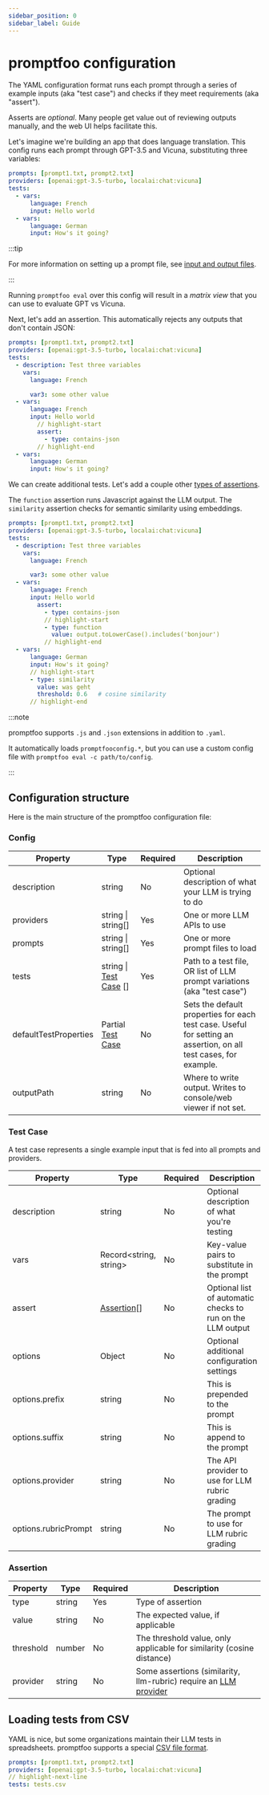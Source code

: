 ```yaml
---
sidebar_position: 0
sidebar_label: Guide
---
```


# promptfoo configuration

The YAML configuration format runs each prompt through a series of example inputs (aka "test case") and checks if they meet requirements (aka "assert").

Asserts are _optional_. Many people get value out of reviewing outputs manually, and the web UI helps facilitate this.

Let's imagine we're building an app that does language translation. This config runs each prompt through GPT-3.5 and Vicuna, substituting three variables:

```yaml
prompts: [prompt1.txt, prompt2.txt]
providers: [openai:gpt-3.5-turbo, localai:chat:vicuna]
tests:
  - vars:
      language: French
      input: Hello world
  - vars:
      language: German
      input: How's it going?
```

:::tip

For more information on setting up a prompt file, see [input and output files](/docs/configuration/parameters).

:::

Running `promptfoo eval` over this config will result in a _matrix view_ that you can use to evaluate GPT vs Vicuna.

Next, let's add an assertion. This automatically rejects any outputs that don't contain JSON:

```yaml
prompts: [prompt1.txt, prompt2.txt]
providers: [openai:gpt-3.5-turbo, localai:chat:vicuna]
tests:
  - description: Test three variables
    vars:
      language: French

      var3: some other value
  - vars:
      language: French
      input: Hello world
        // highlight-start
        assert:
          - type: contains-json
        // highlight-end
  - vars:
      language: German
      input: How's it going?
```

We can create additional tests. Let's add a couple other [types of assertions](/docs/configuration/expected-outputs).

The `function` assertion runs Javascript against the LLM output. The `similarity` assertion checks for semantic similarity using embeddings.

```yaml
prompts: [prompt1.txt, prompt2.txt]
providers: [openai:gpt-3.5-turbo, localai:chat:vicuna]
tests:
  - description: Test three variables
    vars:
      language: French

      var3: some other value
  - vars:
      language: French
      input: Hello world
        assert:
          - type: contains-json
          // highlight-start
          - type: function
            value: output.toLowerCase().includes('bonjour')
          // highlight-end
  - vars:
      language: German
      input: How's it going?
      // highlight-start
      - type: similarity
        value: was geht
        threshold: 0.6   # cosine similarity
      // highlight-end
```

:::note

promptfoo supports `.js` and `.json` extensions in addition to `.yaml`.

It automatically loads `promptfooconfig.*`, but you can use a custom config file with `promptfoo eval -c path/to/config`.

:::

## Configuration structure

Here is the main structure of the promptfoo configuration file:

### Config

| Property              | Type                                 | Required | Description                                                                                                      |
| --------------------- | ------------------------------------ | -------- | ---------------------------------------------------------------------------------------------------------------- |
| description           | string                               | No       | Optional description of what your LLM is trying to do                                                            |
| providers             | string \| string[]                   | Yes      | One or more LLM APIs to use                                                                                      |
| prompts               | string \| string[]                   | Yes      | One or more prompt files to load                                                                                 |
| tests                 | string \| [Test Case](#test-case) [] | Yes      | Path to a test file, OR list of LLM prompt variations (aka "test case")                                          |
| defaultTestProperties | Partial [Test Case](#test-case)      | No       | Sets the default properties for each test case. Useful for setting an assertion, on all test cases, for example. |
| outputPath            | string                               | No       | Where to write output. Writes to console/web viewer if not set.                                                  |

### Test Case

A test case represents a single example input that is fed into all prompts and providers.

| Property             | Type                      | Required | Description                                                |
| -------------------- | ------------------------- | -------- | ---------------------------------------------------------- |
| description          | string                    | No       | Optional description of what you're testing                |
| vars                 | Record<string, string>    | No       | Key-value pairs to substitute in the prompt                |
| assert               | [Assertion](#assertion)[] | No       | Optional list of automatic checks to run on the LLM output |
| options              | Object                    | No       | Optional additional configuration settings                 |
| options.prefix       | string                    | No       | This is prepended to the prompt                            |
| options.suffix       | string                    | No       | This is append to the prompt                               |
| options.provider     | string                    | No       | The API provider to use for LLM rubric grading             |
| options.rubricPrompt | string                    | No       | The prompt to use for LLM rubric grading                   |

### Assertion

| Property  | Type   | Required | Description                                                                                       |
| --------- | ------ | -------- | ------------------------------------------------------------------------------------------------- |
| type      | string | Yes      | Type of assertion                                                                                 |
| value     | string | No       | The expected value, if applicable                                                                 |
| threshold | number | No       | The threshold value, only applicable for similarity (cosine distance)                             |
| provider  | string | No       | Some assertions (similarity, llm-rubric) require an [LLM provider](/docs/configuration/providers) |

## Loading tests from CSV

YAML is nice, but some organizations maintain their LLM tests in spreadsheets. promptfoo supports a special [CSV file format](/docs/configuration/parameters#tests-file).

```yaml
prompts: [prompt1.txt, prompt2.txt]
providers: [openai:gpt-3.5-turbo, localai:chat:vicuna]
// highlight-next-line
tests: tests.csv
```
